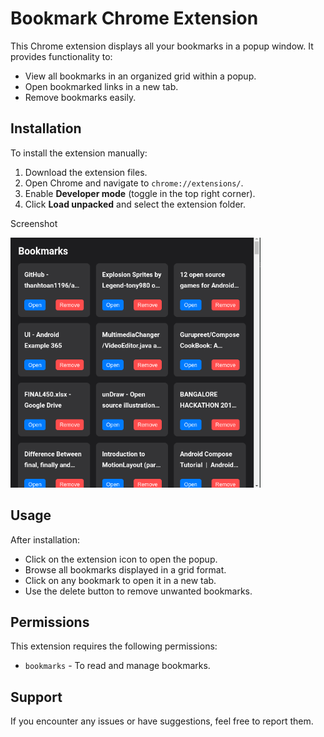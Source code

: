 Bookmark Chrome Extension
=========================

This Chrome extension displays all your bookmarks in a popup window. It provides functionality to:

*   View all bookmarks in an organized grid within a popup.
*   Open bookmarked links in a new tab.
*   Remove bookmarks easily.

Installation
------------

To install the extension manually:

1.  Download the extension files.
2.  Open Chrome and navigate to `chrome://extensions/`.
3.  Enable **Developer mode** (toggle in the top right corner).
4.  Click **Load unpacked** and select the extension folder.

Screenshot

<img src="https://raw.githubusercontent.com/pankaj046/Bookmark-chrome-extension/refs/heads/main/screenshot.png" width="400" height="400"/>

Usage
-----

After installation:

*   Click on the extension icon to open the popup.
*   Browse all bookmarks displayed in a grid format.
*   Click on any bookmark to open it in a new tab.
*   Use the delete button to remove unwanted bookmarks.

Permissions
-----------

This extension requires the following permissions:

*   `bookmarks` - To read and manage bookmarks.

Support
-------

If you encounter any issues or have suggestions, feel free to report them.
